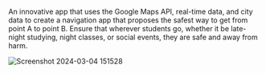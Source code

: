 An innovative app that uses the Google Maps API, real-time data, and city data to create a navigation app that proposes the safest way to get from point A to point B. 
Ensure that wherever students go, whether it be late-night studying, night classes, or social events, they are safe and away from harm.

![Screenshot 2024-03-04 151528](https://github.com/iamdavidxu/SafeMap/assets/161985636/12f6b5fc-6e08-401d-8c20-20ca58591941)
